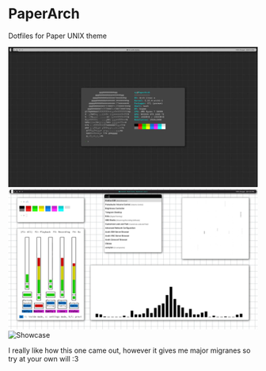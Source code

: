 # PaperArch

Dotfiles for Paper UNIX theme

![DarkMode](Screenshots/DarkMode.png)
![LightMode](Screenshots/LightMode.png)
![Showcase](https://www.youtube.com/watch?v=5q0C_4-_lxo)

I really like how this one came out, however it gives me major migranes so try at your own will :3
